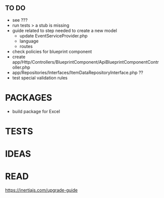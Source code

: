 ## TO DO

- see ??? 
- run tests > a stub is missing
- guide related to step needed to create a new model
    - update EventServiceProvider.php
    - language
    - routes
- check policies for blueprint component
- create app/Http/Controllers/BlueprintComponent/ApiBlueprintComponentController.php
- app/Repositories/Interfaces/ItemDataRepositoryInterface.php ??
- test special validation rules

# PACKAGES

- build package for Excel

# TESTS

# IDEAS

# READ

https://inertiajs.com/upgrade-guide
